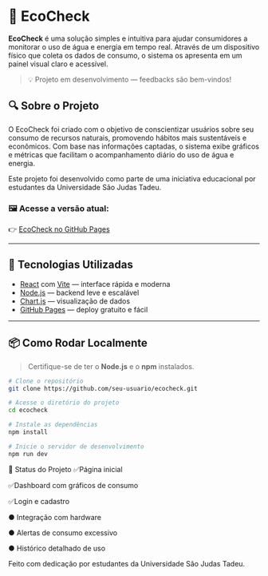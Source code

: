 # 🌱 EcoCheck

**EcoCheck** é uma solução simples e intuitiva para ajudar consumidores a monitorar o uso de água e energia em tempo real. Através de um dispositivo físico que coleta os dados de consumo, o sistema os apresenta em um painel visual claro e acessível.

> 💡 Projeto em desenvolvimento — feedbacks são bem-vindos!

## 🔍 Sobre o Projeto

O EcoCheck foi criado com o objetivo de conscientizar usuários sobre seu consumo de recursos naturais, promovendo hábitos mais sustentáveis e econômicos. Com base nas informações captadas, o sistema exibe gráficos e métricas que facilitam o acompanhamento diário do uso de água e energia.

Este projeto foi desenvolvido como parte de uma iniciativa educacional por estudantes da Universidade São Judas Tadeu.

### 🖼️ Acesse a versão atual:
👉 [EcoCheck no GitHub Pages](https://cf-mf.github.io/ecocheck/)

---

## 🚀 Tecnologias Utilizadas

- [React](https://reactjs.org/) com [Vite](https://vitejs.dev/) — interface rápida e moderna
- [Node.js](https://nodejs.org/) — backend leve e escalável
- [Chart.js](https://www.chartjs.org/) — visualização de dados
- [GitHub Pages](https://pages.github.com/) — deploy gratuito e fácil

---

## 📦 Como Rodar Localmente

> Certifique-se de ter o **Node.js** e o **npm** instalados.

```bash
# Clone o repositório
git clone https://github.com/seu-usuario/ecocheck.git

# Acesse o diretório do projeto
cd ecocheck

# Instale as dependências
npm install

# Inicie o servidor de desenvolvimento
npm run dev
```

📌 Status do Projeto
 ✅Página inicial

 ✅Dashboard com gráficos de consumo

 ✅Login e cadastro

 ● Integração com hardware

 ● Alertas de consumo excessivo

 ● Histórico detalhado de uso


Feito com dedicação por estudantes da Universidade São Judas Tadeu.
